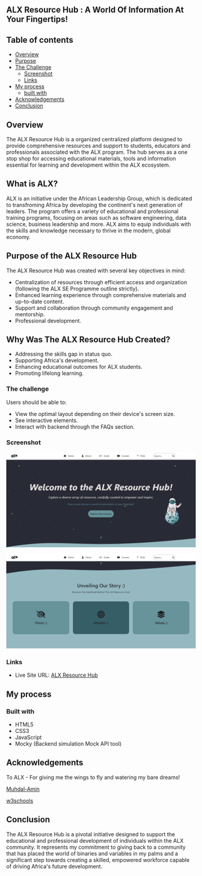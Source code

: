 ## ALX Resource Hub : A World Of Information At Your Fingertips!

## Table of contents

- [Overview](#overview)
- [Purpose](#purpose)
- [The Challenge](#the-challenge)
  - [Screenshot](#screenshot)
  - [Links](#links)
- [My process](#my-process)
  - [built with](#built-with)
- [Acknowledgements](#acknowledgements)
- [Conclusion](#conclusion)


## Overview
The ALX Resource Hub is a organized centralized platform designed to provide comprehensive resources and support to students, educators and professionals associated with the ALX program. The hub serves as a one stop shop for accessing educational materials, tools and information essential for learning and development within the ALX ecosystem.

## What is ALX?
ALX is an initiative under the African Leadership Group, which is dedicated to transfroming Africa by developing the continent's next generation of leaders. The program offers a variety of educational and professional training programs, focusing on areas such as software engineering, data science, business leadership and more. ALX aims to equip individuals with the skills and knowledge necessary to thrive in the modern, global economy.

## Purpose of the ALX Resource Hub
The ALX Resource Hub was created with several key objectives in mind:

- Centralization of resources through efficient access and organization (following the ALX SE Programme outline strictly).
- Enhanced learning experience through comprehensive materials and up-to-date content.
- Support and collaboration through community engagement and mentorship.
- Professional development.

## Why Was The ALX Resource Hub Created?

- Addressing the skills gap in status quo.
- Supporting Africa's development.
- Enhancing educational outcomes for ALX students.
- Promoting lifelong learning.
  

### The challenge

Users should be able to:

- View the optimal layout depending on their device's screen size.
- See interactive elements.
- Interact with backend through the FAQs section.

### Screenshot

![Screenshot](./Images/alx-resource-hub.png)

![Screenshot](./Images/alx-resource-hub2.png)


### Links

- Live Site URL: [ALX Resource Hub](https://muhdal-amin.github.io/ALX-Resource-Hub/)

## My process

### Built with

- HTML5
- CSS3
- JavaScript
- Mocky (Backend simulation Mock API tool)

## Acknowledgements

To ALX - For giving me the wings to fly and watering my bare dreams!


[Muhdal-Amin](https://github.com/Muhdal-Amin)


[w3schools](https://w3schools..com)

## Conclusion

The ALX Resource Hub is a pivotal initiative designed to support the educational and professional development of individuals within the ALX community. It represents my commitment to giving back to a community that has placed the world of binaries and variables in my palms and a significant step towards creating a skilled, empowered workforce capable of driving Africa's future development.

